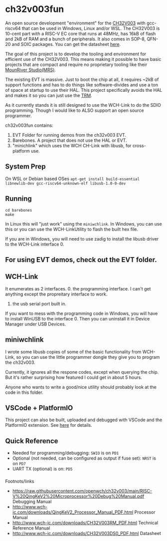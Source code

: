 # ch32v003fun

An open source development "environment" for the [CH32V003](http://www.wch-ic.com/products/CH32V003.html) with gcc-riscv64 that can be used in Windows, Linux and/or WSL.  The CH32V003 is 10-cent part with a RISC-V EC core that runs at 48MHz, has 16kB of flash and 2kB of RAM and a bunch of peripherals.  It also comes in SOP-8, QFN-20 and SOIC packages.  You can get the datasheet [here](http://www.wch-ic.com/downloads/CH32V003DS0_PDF.html).

The goal of this project is to develop the tooling and environment for efficient use of the CH32V003.  This means making it possible to have basic projects that are compact and require no proprietary tooling like their [MounRiver Studio(MRS)](http://www.wch-ic.com/products/www.mounriver.com/).

The existing EVT is massive.  Just to boot the chip at all, it requires ~2kB of support functions and has to do things like software-divides and use a ton of space at startup to use their HAL.  This project specifically avoids the HAL and makes it so you can just use the [TRM](http://www.wch-ic.com/downloads/CH32V003RM_PDF.html).

As it currently stands it is still designed to use the WCH-Link to do the SDIO programming.  Though I would like to ALSO support an open source programmer.

ch32v003fun contains:
1. EVT Folder for running demos from the ch32v003 EVT.
2. Barebones. A project that does not use the HAL or EVT.
3. "minichlink" which uses the WCH CH-Link with libusb, for cross-platform use.

## System Prep

On WSL or Debian based OSes `apt-get install build-essential libnewlib-dev gcc-riscv64-unknown-elf libusb-1.0-0-dev`

## Running

```
cd barebones
make
```

In Linux this will "just work" using the `miniwchlink`. In Windows, you can use this or you can use the WCH-LinkUtility to flash the built hex file.

If you are in Windows, you will need to use zadig to install the libusb driver to the WCH-Link interface 0.

## For using EVT demos, check out the EVT folder.

## WCH-Link

It enumerates as 2 interfaces.
0. the programming interface.  I can't get anything except the propreitary interface to work.
1. the usb serial port built in.

If you want to mess with the programming code in Windows, you will have to install WinUSB to the interface 0.  Then you can uninstall it in Device Manager under USB Devices.

## miniwchlink

I wrote some libusb copies of some of the basic functionality from WCH-Link, so you can use the little programmer dongle they give you to program the ch32v003. 

Currently, it ignores all the respone codes, except when querying the chip.  But it's rather surprising how featured I could get in about 5 hours.

Anyone who wants to write a good/nice utility should probably look at the code in this folder.

## VSCode + PlatformIO

This project can also be built, uploaded and debugged with VSCode and the PlatformIO extension. See [here](https://github.com/Community-PIO-CH32V/platform-ch32v) for details.

## Quick Reference
 * Needed for programming/debugging: `SWIO` is on `PD1`
 * Optional (not needed, can be configured as output if fuse set): `NRST` is on `PD7`
 * UART TX (optional) is on: `PD5`

###
 Footnots/links

 * https://raw.githubusercontent.com/openwch/ch32v003/main/RISC-V%20QingKeV2%20Microprocessor%20Debug%20Manual.pdf Debugging Manual
 * http://www.wch-ic.com/downloads/QingKeV2_Processor_Manual_PDF.html Processor Manual
 * http://www.wch-ic.com/downloads/CH32V003RM_PDF.html Technical Reference Manual
 * http://www.wch-ic.com/downloads/CH32V003DS0_PDF.html Datasheet

